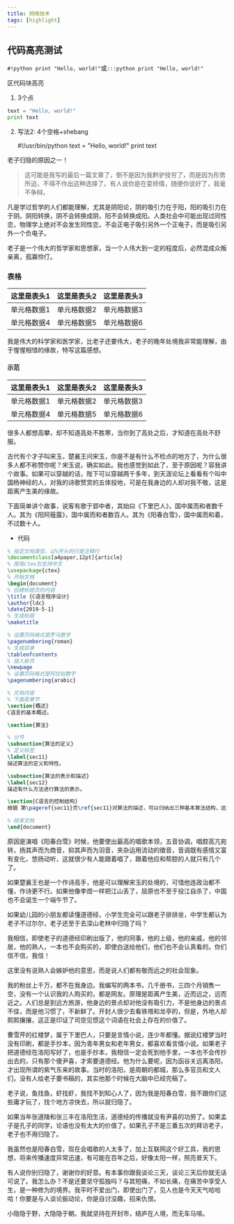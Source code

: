 ```yaml
---
title: 网络技术
tags: [highlight]
---
```

## 代码高亮测试

`#!python print "Hello, world!"`或`:::python print "Hello, world!"`

区代码块高亮

1. 3个点

```python
text = "Hello, world!"
print text
``` 
2. 写法2: 4个空格+shebang

    #!/usr/bin/python
    text = "Hello, world!"
    print text

老子归隐的原因之一！

> 这可能是我写的最后一篇文章了，倒不是因为我黔驴技穷了，而是因为形势所迫，不得不作出这种选择了。有人说你是在耍矫情，随便你说好了，我毫不争辩。

凡是学过哲学的人们都能理解，尤其是阴阳论，阴的吸引力在于阳，阳的吸引力在于阴。阴阳转换，阴不会转换成阴，阳不会转换成阳。人类社会中可能出现过同性恋，物理学上绝对不会发生同性恋，不会正电子吸引另外一个正电子，而是吸引另外一个负电子。

老子是一个伟大的哲学家和思想家，当一个人伟大到一定的程度后，必然混成众叛亲离，孤寡伶仃。

### 表格

|这里是表头1|这里是表头2|这里是表头3|
|:-|:-:|-:|    
|单元格数据1|单元格数据2|单元格数据3|
|单元格数据4|单元格数据5|单元格数据6|

我是伟大的科学家和医学家，比老子还要伟大，老子的晚年处境我非常能理解，由于惺惺相惜的缘故，特写这篇感想。

#### 示范

| 这里是表头1 | 这里是表头2 | 这里是表头3 |
| :-- | :-:| -: |
| 单元格数据1 | 单元格数据2            | 单元格数据3            |
|单元格数据4|单元格数据5|单元格数据6|


很多人都想高攀，却不知道高处不胜寒，当你到了高处之后，才知道在高处不舒服。

古代有个才子叫宋玉，楚襄王问宋玉，你是不是有什么不检点的地方了，为什么很多人都不称赞你呢？宋玉说，确实如此。我也感觉到如此了，至于原因呢？容我讲个故事。如果可以穿越的话，陛下可以穿越两千多年，到天涯论坛上看看有个叫中国杨神经的人，对我的诗歌赞赏的五体投地，可是在我身边的人却对我不敬，这是距离产生美的缘故。

下面简单讲个故事，说客有歌于郢中者，其始曰《下里巴人》，国中属而和者数千人。其为《阳阿薤露》，国中属而和者数百人。其为《阳春白雪》，国中属而和着，不过数十人。

-  代码

```latex
% 指定文档类型，以%开头的行是注释行
\documentclass[a4paper,12pt]{article} 
% 使用ctex包支持中文
\usepackage{ctex}
% 开始文档
\begin{document}
% 创建标题页的内容
\title {C语言程序设计}
\author{ldc}
\date{2019-5-1}
% 生成标题
\maketitle

% 设置页码格式是罗马数字
\pagenumbering{roman}
% 生成目录
\tableofcontents
% 插入新页
\newpage
% 设置页码格式是阿拉伯数字
\pagenumbering{arabic}

% 文档内容
% 下面是章节
\section{概述}
C语言的基本概述。

\section{算法}

% 分节
\subsection{算法的定义}
% 定义标签
\label{sec11}
描述算法的定义和特性。

\subsection{算法的表示和描述}
\label{sec12}
描述有什么方法进行算法的表示。

\section{C语言的控制结构}
根据 第\pageref{sec11}页\ref{sec11}对算法的描述，可以归纳出三种基本算法结构，这些都有C语言的对应控制结构。

% 结束文档
\end{document}
```

原因是演唱《阳春白雪》时候，他要使出最高的唱歌本领，五音协调，唱腔高亢宛转，扬其声而为商音，抑其声而为羽音，夹杂运用流动的徵音，音调既有感情又富有变化，悠扬动听，这就很少有人能跟着唱了，跟着他应和帮腔的人就只有几个了。

如果楚襄王也是一个作诗高手，他是可以理解宋玉的处境的，可惜他连政治都不懂，作诗更不行。如果他像李煜一样把江山丢了，屈原也不至于投江自杀了，中国也不会诞生一个端午节了。

如果幼儿园的小朋友都读懂道德经，小学生完全可以跟老子排排坐，中学生都认为老子不过尔尔，老子还至于去深山老林中归隐了吗？

我相信，即使老子的道德经印刷出版了，他的同事，他的上级，他的亲戚，他的邻居，他的熟人，一本也不会购买的，即使白送给他们，他们也不会认真看的。你们信不信，我信！

这里没有说熟人会嫉妒他的意思，而是说人们都有敬而远之的社会现象。

我的粉丝上千万，都不在我身边。我编写的两本书，几千册书，三四个月销售一空，没有一个认识我的人购买的，都是网友。原理是距离产生美，近而远之，远而近之。人们总是到远方旅游，他身边的景点却对他没有吸引力，不是他身边的景点不佳，而是他习惯了，不新鲜了。开封人很少去看铁塔和龙亭的，但是，外地人却熙熙攘攘，这正是印证了司空见惯这个词语在社会上存在的价值了。

曹雪芹的红楼梦，属于下里巴人，只要是言情小说，连少年都懂。据说红楼梦当时没有印刷，都是手抄本，因为青年男女和老年男女，都喜欢看言情小说。如果老子把道德经在洛阳写好了，也是手抄本，我相信一定会死到他手里，一本也不会传抄出去的，只有那个傻尹喜，才索要道德经。他为什么要呢，因为函谷关远离洛阳，才出现所谓的紫气东来的故事。当时的洛阳，是周朝的都城，那么多官员和文人们，没有人给老子要书稿的，其实他那个时候在大脑中已经完稿了。

老子说，鱼找鱼，虾找虾，我找不到知心人了，因为我是阳春白雪，我不跟你们这些庸才玩了，找个地方凉快去，所以就归隐了。

如果当年张道陵和张三丰在洛阳生活，道德经的传播就没有尹喜的功劳了。如果孟子是孔子的同学，论语也没有太大的价值了。如果孔子不是三番五次的拜访老子，老子也不用归隐了。

我虽然也是阳春白雪，现在会唱歌的人太多了，加上互联网这个好工具，我的思想，将来传播速度异常迅速，有可能在百年之后，好像太阳一样，照亮普天下。

有人说你别归隐了，谢谢你的好意。有本事你跟我谈论三天，谈论三天后你就无话可说了。我怎么办？不是还要坚守孤独吗？与其短痛，不如长痛，在痛苦中享受人生，是一种修为的境界。我平时不爱出门，即使出门了，见人也是今天天气哈哈哈！你要是与人谈论振动论，你是自讨没趣，招来仇恨。

小隐隐于野，大隐隐于朝。我就坚持在开封市，结庐在人境，而无车马喧。

